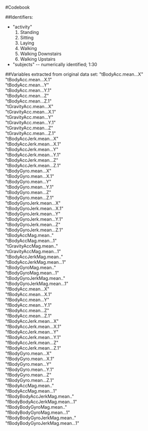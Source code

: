 #Codebook

##Identifiers:

* "activity"
  1. Standing
  2. Sitting
  3. Laying
  4. Walking
  5. Walking Downstairs
  6. Walking Upstairs
* "subjects" -- numerically identified; 1:30

##Variables extracted from original data set:
"tBodyAcc.mean...X"  
"tBodyAcc.mean...X.1"  
"tBodyAcc.mean...Y"  
"tBodyAcc.mean...Y.1"  
"tBodyAcc.mean...Z"  
"tBodyAcc.mean...Z.1"  
"tGravityAcc.mean...X"  
"tGravityAcc.mean...X.1"  
"tGravityAcc.mean...Y"  
"tGravityAcc.mean...Y.1"  
"tGravityAcc.mean...Z"  
"tGravityAcc.mean...Z.1"  
"tBodyAccJerk.mean...X"  
"tBodyAccJerk.mean...X.1"  
"tBodyAccJerk.mean...Y"  
"tBodyAccJerk.mean...Y.1"  
"tBodyAccJerk.mean...Z"  
"tBodyAccJerk.mean...Z.1"  
"tBodyGyro.mean...X"  
"tBodyGyro.mean...X.1"  
"tBodyGyro.mean...Y"  
"tBodyGyro.mean...Y.1"  
"tBodyGyro.mean...Z"  
"tBodyGyro.mean...Z.1"  
"tBodyGyroJerk.mean...X"  
"tBodyGyroJerk.mean...X.1"  
"tBodyGyroJerk.mean...Y"  
"tBodyGyroJerk.mean...Y.1"  
"tBodyGyroJerk.mean...Z"  
"tBodyGyroJerk.mean...Z.1"  
"tBodyAccMag.mean.."  
"tBodyAccMag.mean...1"  
"tGravityAccMag.mean.."  
"tGravityAccMag.mean...1"  
"tBodyAccJerkMag.mean.."  
"tBodyAccJerkMag.mean...1"  
"tBodyGyroMag.mean.."  
"tBodyGyroMag.mean...1"  
"tBodyGyroJerkMag.mean.."  
"tBodyGyroJerkMag.mean...1"  
"fBodyAcc.mean...X"  
"fBodyAcc.mean...X.1"  
"fBodyAcc.mean...Y"  
"fBodyAcc.mean...Y.1"  
"fBodyAcc.mean...Z"  
"fBodyAcc.mean...Z.1"  
"fBodyAccJerk.mean...X"  
"fBodyAccJerk.mean...X.1"  
"fBodyAccJerk.mean...Y"  
"fBodyAccJerk.mean...Y.1"  
"fBodyAccJerk.mean...Z"  
"fBodyAccJerk.mean...Z.1"  
"fBodyGyro.mean...X"  
"fBodyGyro.mean...X.1"  
"fBodyGyro.mean...Y"  
"fBodyGyro.mean...Y.1"  
"fBodyGyro.mean...Z"  
"fBodyGyro.mean...Z.1"  
"fBodyAccMag.mean.."  
"fBodyAccMag.mean...1"  
"fBodyBodyAccJerkMag.mean.."  
"fBodyBodyAccJerkMag.mean...1"  
"fBodyBodyGyroMag.mean.."  
"fBodyBodyGyroMag.mean...1"  
"fBodyBodyGyroJerkMag.mean.."  
"fBodyBodyGyroJerkMag.mean...1"  
  
  
